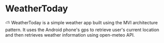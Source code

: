 # WeatherToday
⛅ WeatherToday is a simple weather app built using the MVI architecture pattern. It uses the Android phone's gps to retrieve user's current location and then retrieves weather information using open-meteo API.
